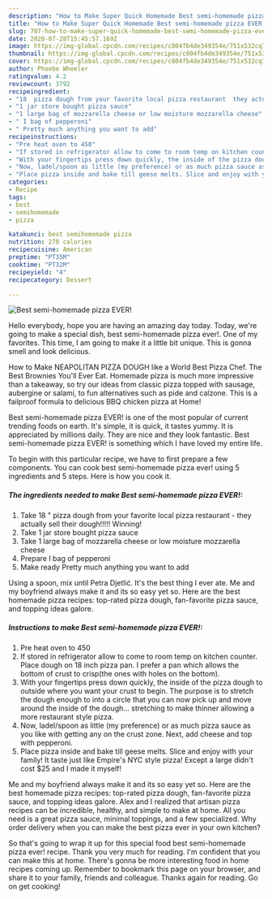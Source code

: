 ```yaml
---
description: "How to Make Super Quick Homemade Best semi-homemade pizza EVER!"
title: "How to Make Super Quick Homemade Best semi-homemade pizza EVER!"
slug: 707-how-to-make-super-quick-homemade-best-semi-homemade-pizza-ever
date: 2020-07-28T15:45:57.169Z
image: https://img-global.cpcdn.com/recipes/c804fb4de349354e/751x532cq70/best-semi-homemade-pizza-ever-recipe-main-photo.jpg
thumbnail: https://img-global.cpcdn.com/recipes/c804fb4de349354e/751x532cq70/best-semi-homemade-pizza-ever-recipe-main-photo.jpg
cover: https://img-global.cpcdn.com/recipes/c804fb4de349354e/751x532cq70/best-semi-homemade-pizza-ever-recipe-main-photo.jpg
author: Phoebe Wheeler
ratingvalue: 4.2
reviewcount: 3792
recipeingredient:
- "18  pizza dough from your favorite local pizza restaurant  they actually sell their dough Winning"
- "1 jar store bought pizza sauce"
- "1 large bag of mozzarella cheese or low moisture mozzarella cheese"
- " I bag of pepperoni"
- " Pretty much anything you want to add"
recipeinstructions:
- "Pre heat oven to 450"
- "If stored in refrigerator allow to come to room temp on kitchen counter. Place dough on 18 inch pizza pan. I prefer a pan which allows the bottom of crust to crisp(the ones with holes on the bottom)."
- "With your fingertips press down quickly, the inside of the pizza dough to outside where you want your crust to begin. The purpose is to stretch the dough enough to into a circle that you can now pick up and move around the inside of the dough... stretching to make thinner allowing a more restaurant style pizza."
- "Now, ladel/spoon as little (my preference) or as much pizza sauce as you like with getting any on the crust zone. Next, add cheese and top with pepperoni."
- "Place pizza inside and bake till geese melts. Slice and enjoy with your family! It taste just like Empire&#39;s NYC style pizza! Except a large didn&#39;t cost $25 and I made it myself!"
categories:
- Recipe
tags:
- best
- semihomemade
- pizza

katakunci: best semihomemade pizza 
nutrition: 278 calories
recipecuisine: American
preptime: "PT35M"
cooktime: "PT32M"
recipeyield: "4"
recipecategory: Dessert

---
```



![Best semi-homemade pizza EVER!](https://img-global.cpcdn.com/recipes/c804fb4de349354e/751x532cq70/best-semi-homemade-pizza-ever-recipe-main-photo.jpg)

Hello everybody, hope you are having an amazing day today. Today, we're going to make a special dish, best semi-homemade pizza ever!. One of my favorites. This time, I am going to make it a little bit unique. This is gonna smell and look delicious.

How to Make NEAPOLITAN PIZZA DOUGH like a World Best Pizza Chef. The Best Brownies You&#39;ll Ever Eat. Homemade pizza is much more impressive than a takeaway, so try our ideas from classic pizza topped with sausage, aubergine or salami, to fun alternatives such as pide and calzone. This is a failproof formula to delicious BBQ chicken pizza at Home!

Best semi-homemade pizza EVER! is one of the most popular of current trending foods on earth. It's simple, it is quick, it tastes yummy. It is appreciated by millions daily. They are nice and they look fantastic. Best semi-homemade pizza EVER! is something which I have loved my entire life.


To begin with this particular recipe, we have to first prepare a few components. You can cook best semi-homemade pizza ever! using 5 ingredients and 5 steps. Here is how you cook it.

<!--inarticleads1-->

##### The ingredients needed to make Best semi-homemade pizza EVER!:

1. Take 18 &#34; pizza dough from your favorite local pizza restaurant - they actually sell their dough!!!!! Winning!
1. Take 1 jar store bought pizza sauce
1. Take 1 large bag of mozzarella cheese or low moisture mozzarella cheese
1. Prepare  I bag of pepperoni
1. Make ready  Pretty much anything you want to add


Using a spoon, mix until Petra Djetlić. It&#39;s the best thing I ever ate. Me and my boyfriend always make it and its so easy yet so. Here are the best homemade pizza recipes: top-rated pizza dough, fan-favorite pizza sauce, and topping ideas galore. 

<!--inarticleads2-->

##### Instructions to make Best semi-homemade pizza EVER!:

1. Pre heat oven to 450
1. If stored in refrigerator allow to come to room temp on kitchen counter. Place dough on 18 inch pizza pan. I prefer a pan which allows the bottom of crust to crisp(the ones with holes on the bottom).
1. With your fingertips press down quickly, the inside of the pizza dough to outside where you want your crust to begin. The purpose is to stretch the dough enough to into a circle that you can now pick up and move around the inside of the dough... stretching to make thinner allowing a more restaurant style pizza.
1. Now, ladel/spoon as little (my preference) or as much pizza sauce as you like with getting any on the crust zone. Next, add cheese and top with pepperoni.
1. Place pizza inside and bake till geese melts. Slice and enjoy with your family! It taste just like Empire&#39;s NYC style pizza! Except a large didn&#39;t cost $25 and I made it myself!


Me and my boyfriend always make it and its so easy yet so. Here are the best homemade pizza recipes: top-rated pizza dough, fan-favorite pizza sauce, and topping ideas galore. Alex and I realized that artisan pizza recipes can be incredible, healthy, and simple to make at home. All you need is a great pizza sauce, minimal toppings, and a few specialized. Why order delivery when you can make the best pizza ever in your own kitchen? 

So that's going to wrap it up for this special food best semi-homemade pizza ever! recipe. Thank you very much for reading. I'm confident that you can make this at home. There's gonna be more interesting food in home recipes coming up. Remember to bookmark this page on your browser, and share it to your family, friends and colleague. Thanks again for reading. Go on get cooking!
